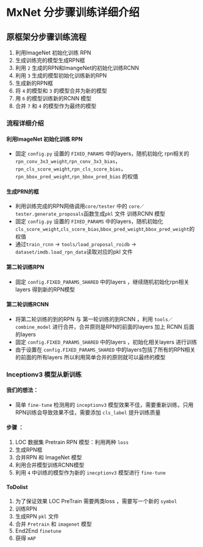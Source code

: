 # MxNet 分步骤训练详细介绍
## 原框架分步骤训练流程
1. 利用ImageNet 初始化训练 RPN 
2. 生成训练完的模型生成RPN框
3. 利用 `2` 生成的RPN和ImangeNet的初始化训练RCNN
4. 利用 `3` 生成的模型初始化训练新的RPN
5. 生成新的RPN框
6. 将 `4` 的模型和 `3` 的模型合并为新的模型
7. 用 `6` 的模型训练新的RCNN 模型
8. 合并 `7` 和 `4` 的模型作为最终的模型

### 流程详细介绍
#### 利用ImageNet 初始化训练 RPN 

* 固定 `config.py` 设置的 `FIXED_PARAMS` 中的layers，随机初始化 rpn相关的`rpn_conv_3x3_weight`,`rpn_conv_3x3_bias`，`rpn_cls_score_weight`,`rpn_cls_score_bias`，`rpn_bbox_pred_weight`,`rpn_bbox_pred_bias` 的权值

#### 生成PRN的框

* 利用训练完成的RPN网络调用`core/tester` 中的 `core／tester.generate_proposals`函数生成`pkl` 文件
训练RCNN 模型
* 固定 `config.py` 设置的 `FIXED_PARAMS` 中的layers，随机初始化 `cls_score_weight`,`cls_score_bias`,`bbox_pred_weight`,`bbox_pred_weight`的权值
* 通过`train_rcnn` -> `tools/load_proposal_roidb` -> `dataset/imdb.load_rpn_data`读取对应的pkl 文件

#### 第二轮训练RPN

* 固定 `config.FIXED_PARAMS_SHARED` 中的layers ，继续随机初始化rpn相关layers 得到新的RPN模型

#### 第二轮训练RCNN
* 将第二轮训练的到的RPN 与 第一轮训练的到RCNN ，利用 `tools／combine_model` 进行合并，合并原则是RPN的前面的layers 加上 RCNN 后面的layers
* 固定 `config.FIXED_PARAMS_SHARED` 中的layers ，初始化相关layers 进行训练
* 由于设置在 `config.FIXED_PARAMS_SHARED` 中的layers包括了所有的RPN相关的前面的所有layers 所以利用简单合并的原则就可以最终的模型

### Inceptionv3 模型从新训练

#### 我们的想法：
* 简单 `fine-tune` 检测用的 `inceptionv3` 模型效果不佳，需要重新训练，只用RPN训练会导致效果不佳，需要添加 `cls_label` 提升训练质量

#### 步骤 ：
1. LOC 数据集 Pretrain RPN 模型：利用两种 `loss`
2. 生成RPN框
3. 合并RPN 和 ImageNet 模型
4. 利用合并模型训练RCNN模型
5. 利用 `4` 中训练的模型作为新的 `inecptionv3` 模型进行 `fine-tune` 

#### ToDolist
1. 为了保证效果 LOC PreTrain 需要两类loss ，需要写一个新的 `symbol`
2. 训练RPN
3. 生成RPN `pkl` 文件 
4. 合并 `Pretrain` 和 `imagenet` 模型
5. End2End `finetune`
6. 获得 `mAP` 




